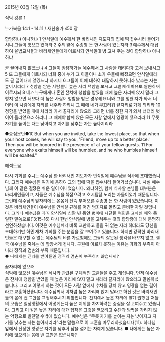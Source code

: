 2015년 03월 12일 (목)

식탁 강론 1 



누가복음 14:1 - 14:11 / 새찬송가 450 장


합당하냐 아니하냐 
1 안식일에 예수께서 한 바리새인 지도자의 집에 떡 잡수시러 들어가시니 그들이 엿보고 있더라 2 주의 앞에 수종병 든 한 사람이 있는지라 3 예수께서 대답하여 율법교사들과 바리새인들에게 이르시되 안식일에 병 고쳐 주는 것이 합당하냐 아니하냐 

곧 끌어내지 않겠느냐
4 그들이 잠잠하거늘 예수께서 그 사람을 데려다가 고쳐 보내시고 5 또 그들에게 이르시되 너희 중에 누가 그 아들이나 소가 우물에 빠졌으면 안식일에라도 곧 끌어내지 않겠느냐 하시니 6 그들이 이에 대하여 대답하지 못하니라 
낮추는 자는 높아지리라
7 청함을 받은 사람들이 높은 자리 택함을 보시고 그들에게 비유로 말씀하여 이르시되 8 네가 누구에게나 혼인 잔치에 청함을 받았을 때에 높은 자리에 앉지 말라 그렇지 않으면 너보다 더 높은 사람이 청함을 받은 경우에 9 너와 그를 청한 자가 와서 너더러 이 사람에게 자리를 내주라 하리니 그 때에 네가 부끄러워 끝자리로 가게 되리라 10 청함을 받았을 때에 차라리 가서 끝자리에 앉으라 그러면 너를 청한 자가 와서 너더러 벗이여 올라앉으라 하리니 그 때에야 함께 앉은 모든 사람 앞에서 영광이 있으리라 11 무릇 자기를 높이는 자는 낮아지고 자기를 낮추는 자는 높아지리라  


●중심문단●10 But when you are invited, take the lowest place, so that when your host comes, he will say to you, 'Friend, move up to a better place.' Then you will be honored in the presence of all your fellow guests. 11 For everyone who exalts himself will be humbled, and he who humbles himself will be exalted."

해석도움





다시 기회를 주시는 예수님 
한 바리새인 지도자가 안식일에 예수님을 식사에 초대했습니다. 그러자 예수님은 여기에 응하여 그의 집에 떡을 잡수시러 들어가셨습니다. 사실 예수님께 이 같은 결정은 쉬운 일이 아니었습니다. 왜냐하면, 함께 식사할 손님들 대부분은 바리새인들이고, 저들은 예수님을 책잡으려고 호시탐탐 노리는 자들이었기 때문입니다. 그런데 예수님의 앞자리에는 온몸이 잔뜩 부어오른 수종병 든 한 사람이 있었습니다. 이것은 바리새인들이 예수님을 안식일 규례를 어긴 범죄자로 몰려고 준비한 자일 것입니다. 그러나 예수님은 과거 안식일에 십팔 년 동안 병마에 시달린 여인을 고치실 때와 동일한 말씀으로(13:15-16) 다시 한번 안식일에 병을 고쳐주는 것의 합당함에 대해 분명히 선언하셨습니다. 이것은 예수님께서 비록 교만하고 들을 귀 없는 자라 하더라도 당신을 초대하기만 하면 재차 기회를 주는 분임을 잘 보여주고 있습니다. 하지만 강퍅한 바리새인들은 대꾸할 수 없는 예수님의 바른 가르침에도 그들의 잘못된 생각을 바꾸지 않고, 결국 예수님을 죽이는 데 앞장서게 됩니다. 구원에 이르지 못하는 이유는 기회의 부족이 아니라 정직과 겸손의 부족 때문입니다.   
● 나에게는 진리를 받아들일 정직과 겸손이 부족하지 않습니까?     

끝자리에 앉으라  
식탁에 앉으신 예수님은 식사와 관련된 구체적인 교훈들을 주고 계십니다. 먼저 예수님은 잔치에 청함을 받았을 때 높은 자리에 앉지 말고 차라리 끝자리에 앉으라고 말씀하셨습니다. 그리고 이렇게 하는 것이 모든 사람 앞에서 수치를 당치 않고 영광을 얻는 길이라고 교훈하셨습니다. 예수님께서 이처럼 높은 자리에 앉지 말라고 하신 것은 바리새인들의 몸에 밴 교만을 교정해주시기 위함입니다. 잔치에서 높은 자리에 앉기 원했던 저들의 모습은 일상생활에서 어떻게든지 높은 지위를 차지하려는 중심을 잘 보여주고 있습니다. 그리고 이 같은 높은 자리에 대한 집착은 그것을 얻으려고 수단과 방법을 가리지 않는 악행으로 발전할 수밖에 없습니다. 예수님은 “무릇 자기를 높이는 자는 낮아지고 자기를 낮추는 자는 높아지리라”라는 말씀으로 이 교훈을 마무리하셨습니다(11). 하나님 앞에서 진정한 영광은 자기를 낮추어 남을 섬기는 자에게 있습니다. 
● 나에게는 높은 자리에 앉으려는 몸에 밴 교만은 없습니까?